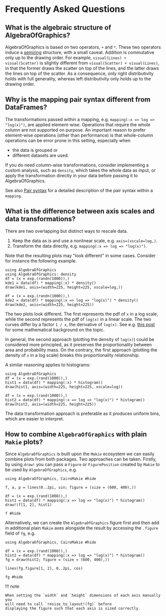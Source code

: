 # Frequently Asked Questions

## What is the algebraic structure of AlgebraOfGraphics?

AlgebraOfGraphics is based on two operators, `+` and `*`. These two operators induce
a [semiring](https://en.wikipedia.org/wiki/Semiring) structure, with a small
caveat. Addition is commutative only up to the drawing order. For example, `visual(Lines) + visual(Scatter)`
is slightly different from `visual(Scatter) + visual(Lines)`, in that the former draws the scatter on top
of the lines, and the latter draws the lines on top of the scatter. As a consequence, only right distributivity
holds with full generality, whereas left distributivity only holds up to the drawing order.

## Why is the mapping pair syntax different from DataFrames?

The transformations passed within a mapping, e.g. `mapping(:x => log => "log(x)")`, are applied
element-wise. Operations that require the whole column are not supported on purpose.
An important reason to prefer element-wise operations (other than performance) is that
whole-column operations can be error prone in this setting, especially when

- the data is grouped or
- different datasets are used.

If you do need column-wise transformations, consider implementing a custom analysis, such as `density`,
which takes the whole data as input, or apply the transformation directly in your data before
passing it to AlgebraOfGraphics.

See also [Pair syntax](@ref) for a detailed description of the pair syntax within a `mapping`.

## What is the difference between axis scales and data transformations?

There are two overlapping but distinct ways to rescale data.

1. Keep the data as is and use a nonlinear scale, e.g. `axis=(xscale=log,)`.
2. Transform the data directly, e.g. `mapping(:x => log => "log(x)")`.

Note that the resulting plots may "look different" in some cases.
Consider for instance the following example.

```@example logscaledensity
using AlgebraOfGraphics
using AlgebraOfGraphics: density
df = (x = exp.(randn(1000)),)
kde1 = data(df) * mapping(:x) * density()
draw(kde1, axis=(width=225, height=225, xscale=log,))
```

```@example logscaledensity
df = (x = exp.(randn(1000)),)
kde2 = data(df) * mapping(:x => log => "log(x)") * density()
draw(kde2, axis=(width=225, height=225))
```

The two plots look different. The first represents the pdf of `x` in a log scale,
while the second represents the pdf of `log(x)` in a linear scale. The two curves
differ by a factor `1 / x`, the derivative of `log(x)`.
See e.g.
[this post](https://math.stackexchange.com/questions/613614/scaling-a-probability-distribution-function/613623#613623)
for some mathematical background on the topic.

In general, the second approach (plotting the density of `log(x)`) could be considered
more principled, as it preserves the proportionality between area and probability mass.
On the contrary, the first approach (plotting the density of `x` in a log scale) breaks this
proportionality relationship.

A similar reasoning applies to histograms:

```@example logscalehist
using AlgebraOfGraphics
df = (x = exp.(rand(1000)),)
hist1 = data(df) * mapping(:x) * histogram()
draw(hist1, axis=(width=225, height=225, xscale=log))
```

```@example logscalehist
df = (x = exp.(rand(1000)),)
hist2 = data(df) * mapping(:x => log => "log(x)") * histogram()
draw(hist2, axis=(width=225, height=225))
```

The data transformation approach is preferable as it produces uniform bins, which
are easier to interpret.

## How to combine `AlgebraOfGraphics` with plain `Makie` plots?

Since `AlgebraOfGraphics` is built upon the `Makie` ecosystem we can easily
combine plots from both packages. Two approaches can be taken. Firstly, by
using `draw!` you can pass a `Figure` or `FigurePosition` created by `Makie` to
be used by `AlgebraOfGraphics`, e.g.

```@example combined-1
using AlgebraOfGraphics, CairoMakie #hide

f, a, p = lines(0..2pi, sin; figure = (size = (600, 400),))

df = (x = exp.(rand(1000)),)
hist1 = data(df) * mapping(:x => log => "log(x)") * histogram()
draw!(f[1, 2], hist1)

f #hide
```

Alternatively, we can create the `AlgebraOfGraphics` figure first and then
add in additional plain `Makie` axes alongside the result by accessing the
`.figure` field of `fg`, e.g.

```@example combined-2
using AlgebraOfGraphics, CairoMakie #hide

df = (x = exp.(rand(1000)),)
hist2 = data(df) * mapping(:x => log => "log(x)") * histogram()
fg = draw(hist2; figure = (size = (600, 400),))

lines(fg.figure[1, 2], 0..2pi, cos)

fg #hide
```

!!! note

    When setting the `width` and `height` dimensions of each axis manually you
    will need to call `resize_to_layout!(fg)` before
    displaying the figure such that each axis is sized correctly.
